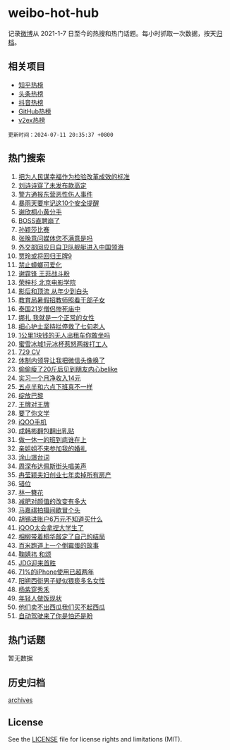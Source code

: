 # weibo-hot-hub

记录[微博](https://www.weibo.com)从 2021-1-7 日至今的热搜和热门话题。每小时抓取一次数据，按天[归档](archives)。

## 相关项目

- [知乎热榜](https://github.com/snaildev/zhihu-hot-hub)
- [头条热榜](https://github.com/snaildev/toutiao-hot-hub)
- [抖音热榜](https://github.com/snaildev/douyin-hot-hub)
- [GitHub热榜](https://github.com/snaildev/github-hot-hub)
- [v2ex热榜](https://github.com/snaildev/v2ex-hot-hub)


`更新时间：2024-07-11 20:35:37 +0800`

## 热门搜索

1. [把为人民谋幸福作为检验改革成效的标准](https://m.weibo.cn/search?containerid=100103type%3D1%26t%3D10%26q%3D%23%E6%8A%8A%E4%B8%BA%E4%BA%BA%E6%B0%91%E8%B0%8B%E5%B9%B8%E7%A6%8F%E4%BD%9C%E4%B8%BA%E6%A3%80%E9%AA%8C%E6%94%B9%E9%9D%A9%E6%88%90%E6%95%88%E7%9A%84%E6%A0%87%E5%87%86%23&stream_entry_id=51&isnewpage=1&extparam=seat%3D1%26cate%3D10103%26stream_entry_id%3D51%26filter_type%3Drealtimehot%26pos%3D0%26c_type%3D51%26dgr%3D0%26q%3D%2523%25E6%258A%258A%25E4%25B8%25BA%25E4%25BA%25BA%25E6%25B0%2591%25E8%25B0%258B%25E5%25B9%25B8%25E7%25A6%258F%25E4%25BD%259C%25E4%25B8%25BA%25E6%25A3%2580%25E9%25AA%258C%25E6%2594%25B9%25E9%259D%25A9%25E6%2588%2590%25E6%2595%2588%25E7%259A%2584%25E6%25A0%2587%25E5%2587%2586%2523%26display_time%3D1720701336%26pre_seqid%3D1720701336905931573158)
1. [刘诗诗穿了未发布款高定](https://m.weibo.cn/search?containerid=100103type%3D1%26t%3D10%26q%3D%E5%88%98%E8%AF%97%E8%AF%97%E7%A9%BF%E4%BA%86%E6%9C%AA%E5%8F%91%E5%B8%83%E6%AC%BE%E9%AB%98%E5%AE%9A&stream_entry_id=31&isnewpage=1&extparam=seat%3D1%26lcate%3D5001%26band_rank%3D1%26stream_entry_id%3D31%26q%3D%25E5%2588%2598%25E8%25AF%2597%25E8%25AF%2597%25E7%25A9%25BF%25E4%25BA%2586%25E6%259C%25AA%25E5%258F%2591%25E5%25B8%2583%25E6%25AC%25BE%25E9%25AB%2598%25E5%25AE%259A%26flag%3D1%26pos%3D0%26filter_type%3Drealtimehot%26cate%3D5001%26c_type%3D31%26dgr%3D0%26realpos%3D1%26display_time%3D1720701336%26pre_seqid%3D1720701336905931573158)
1. [警方通报东营恶性伤人事件](https://m.weibo.cn/search?containerid=100103type%3D1%26t%3D10%26q%3D%23%E8%AD%A6%E6%96%B9%E9%80%9A%E6%8A%A5%E4%B8%9C%E8%90%A5%E6%81%B6%E6%80%A7%E4%BC%A4%E4%BA%BA%E4%BA%8B%E4%BB%B6%23&stream_entry_id=31&isnewpage=1&extparam=seat%3D1%26lcate%3D5001%26band_rank%3D2%26stream_entry_id%3D31%26q%3D%2523%25E8%25AD%25A6%25E6%2596%25B9%25E9%2580%259A%25E6%258A%25A5%25E4%25B8%259C%25E8%2590%25A5%25E6%2581%25B6%25E6%2580%25A7%25E4%25BC%25A4%25E4%25BA%25BA%25E4%25BA%258B%25E4%25BB%25B6%2523%26flag%3D2%26pos%3D1%26filter_type%3Drealtimehot%26cate%3D5001%26c_type%3D31%26dgr%3D0%26realpos%3D2%26display_time%3D1720701336%26pre_seqid%3D1720701336905931573158)
1. [暴雨天要牢记这10个安全提醒](https://m.weibo.cn/search?containerid=100103type%3D1%26t%3D10%26q%3D%23%E6%9A%B4%E9%9B%A8%E5%A4%A9%E8%A6%81%E7%89%A2%E8%AE%B0%E8%BF%9910%E4%B8%AA%E5%AE%89%E5%85%A8%E6%8F%90%E9%86%92%23&stream_entry_id=31&isnewpage=1&extparam=seat%3D1%26lcate%3D5001%26band_rank%3D3%26stream_entry_id%3D31%26q%3D%2523%25E6%259A%25B4%25E9%259B%25A8%25E5%25A4%25A9%25E8%25A6%2581%25E7%2589%25A2%25E8%25AE%25B0%25E8%25BF%259910%25E4%25B8%25AA%25E5%25AE%2589%25E5%2585%25A8%25E6%258F%2590%25E9%2586%2592%2523%26flag%3D0%26pos%3D2%26filter_type%3Drealtimehot%26cate%3D5001%26c_type%3D31%26dgr%3D0%26realpos%3D3%26display_time%3D1720701336%26pre_seqid%3D1720701336905931573158)
1. [谢欣桐小黄分手](https://m.weibo.cn/search?containerid=100103type%3D1%26t%3D10%26q%3D%E8%B0%A2%E6%AC%A3%E6%A1%90%E5%B0%8F%E9%BB%84%E5%88%86%E6%89%8B&stream_entry_id=31&isnewpage=1&extparam=seat%3D1%26lcate%3D5001%26band_rank%3D4%26stream_entry_id%3D31%26q%3D%25E8%25B0%25A2%25E6%25AC%25A3%25E6%25A1%2590%25E5%25B0%258F%25E9%25BB%2584%25E5%2588%2586%25E6%2589%258B%26flag%3D1%26pos%3D3%26filter_type%3Drealtimehot%26cate%3D5001%26c_type%3D31%26dgr%3D0%26realpos%3D4%26display_time%3D1720701336%26pre_seqid%3D1720701336905931573158)
1. [BOSS直聘崩了](https://m.weibo.cn/search?containerid=100103type%3D1%26t%3D10%26q%3DBOSS%E7%9B%B4%E8%81%98%E5%B4%A9%E4%BA%86&stream_entry_id=31&isnewpage=1&extparam=seat%3D1%26lcate%3D5001%26band_rank%3D5%26stream_entry_id%3D31%26q%3DBOSS%25E7%259B%25B4%25E8%2581%2598%25E5%25B4%25A9%25E4%25BA%2586%26flag%3D1%26pos%3D4%26filter_type%3Drealtimehot%26cate%3D5001%26c_type%3D31%26dgr%3D0%26realpos%3D5%26display_time%3D1720701336%26pre_seqid%3D1720701336905931573158)
1. [孙颖莎比赛](https://m.weibo.cn/search?containerid=100103type%3D1%26t%3D10%26q%3D%E5%AD%99%E9%A2%96%E8%8E%8E%E6%AF%94%E8%B5%9B&stream_entry_id=31&isnewpage=1&extparam=seat%3D1%26lcate%3D5001%26band_rank%3D6%26stream_entry_id%3D31%26q%3D%25E5%25AD%2599%25E9%25A2%2596%25E8%258E%258E%25E6%25AF%2594%25E8%25B5%259B%26flag%3D1%26pos%3D5%26filter_type%3Drealtimehot%26cate%3D5001%26c_type%3D31%26dgr%3D0%26realpos%3D6%26display_time%3D1720701336%26pre_seqid%3D1720701336905931573158)
1. [张晚意问媒体您不满意是吗](https://m.weibo.cn/search?containerid=100103type%3D1%26t%3D10%26q%3D%23%E5%BC%A0%E6%99%9A%E6%84%8F%E9%97%AE%E5%AA%92%E4%BD%93%E6%82%A8%E4%B8%8D%E6%BB%A1%E6%84%8F%E6%98%AF%E5%90%97%23&stream_entry_id=31&isnewpage=1&extparam=seat%3D1%26lcate%3D5001%26band_rank%3D7%26stream_entry_id%3D31%26q%3D%2523%25E5%25BC%25A0%25E6%2599%259A%25E6%2584%258F%25E9%2597%25AE%25E5%25AA%2592%25E4%25BD%2593%25E6%2582%25A8%25E4%25B8%258D%25E6%25BB%25A1%25E6%2584%258F%25E6%2598%25AF%25E5%2590%2597%2523%26flag%3D1%26pos%3D6%26filter_type%3Drealtimehot%26cate%3D5001%26c_type%3D31%26dgr%3D0%26realpos%3D7%26display_time%3D1720701336%26pre_seqid%3D1720701336905931573158)
1. [外交部回应日自卫队舰艇进入中国领海](https://m.weibo.cn/search?containerid=100103type%3D1%26t%3D10%26q%3D%23%E5%A4%96%E4%BA%A4%E9%83%A8%E5%9B%9E%E5%BA%94%E6%97%A5%E8%87%AA%E5%8D%AB%E9%98%9F%E8%88%B0%E8%89%87%E8%BF%9B%E5%85%A5%E4%B8%AD%E5%9B%BD%E9%A2%86%E6%B5%B7%23&stream_entry_id=31&isnewpage=1&extparam=seat%3D1%26lcate%3D5001%26band_rank%3D8%26stream_entry_id%3D31%26q%3D%2523%25E5%25A4%2596%25E4%25BA%25A4%25E9%2583%25A8%25E5%259B%259E%25E5%25BA%2594%25E6%2597%25A5%25E8%2587%25AA%25E5%258D%25AB%25E9%2598%259F%25E8%2588%25B0%25E8%2589%2587%25E8%25BF%259B%25E5%2585%25A5%25E4%25B8%25AD%25E5%259B%25BD%25E9%25A2%2586%25E6%25B5%25B7%2523%26flag%3D1%26pos%3D7%26filter_type%3Drealtimehot%26cate%3D5001%26c_type%3D31%26dgr%3D0%26realpos%3D8%26display_time%3D1720701336%26pre_seqid%3D1720701336905931573158)
1. [贾玲或将回归王牌9](https://m.weibo.cn/search?containerid=100103type%3D1%26t%3D10%26q%3D%23%E8%B4%BE%E7%8E%B2%E6%88%96%E5%B0%86%E5%9B%9E%E5%BD%92%E7%8E%8B%E7%89%8C9%23&stream_entry_id=31&isnewpage=1&extparam=seat%3D1%26lcate%3D5001%26band_rank%3D9%26stream_entry_id%3D31%26q%3D%2523%25E8%25B4%25BE%25E7%258E%25B2%25E6%2588%2596%25E5%25B0%2586%25E5%259B%259E%25E5%25BD%2592%25E7%258E%258B%25E7%2589%258C9%2523%26flag%3D1%26pos%3D8%26filter_type%3Drealtimehot%26cate%3D5001%26c_type%3D31%26dgr%3D0%26realpos%3D9%26display_time%3D1720701336%26pre_seqid%3D1720701336905931573158)
1. [禁止蟑螂可爱化](https://m.weibo.cn/search?containerid=100103type%3D1%26t%3D10%26q%3D%23%E7%A6%81%E6%AD%A2%E8%9F%91%E8%9E%82%E5%8F%AF%E7%88%B1%E5%8C%96%23&stream_entry_id=31&isnewpage=1&extparam=seat%3D1%26lcate%3D5001%26band_rank%3D10%26stream_entry_id%3D31%26q%3D%2523%25E7%25A6%2581%25E6%25AD%25A2%25E8%259F%2591%25E8%259E%2582%25E5%258F%25AF%25E7%2588%25B1%25E5%258C%2596%2523%26flag%3D0%26pos%3D9%26filter_type%3Drealtimehot%26cate%3D5001%26c_type%3D31%26dgr%3D0%26realpos%3D10%26display_time%3D1720701336%26pre_seqid%3D1720701336905931573158)
1. [谢霆锋 王菲战斗粉](https://m.weibo.cn/search?containerid=100103type%3D1%26t%3D10%26q%3D%E8%B0%A2%E9%9C%86%E9%94%8B+%E7%8E%8B%E8%8F%B2%E6%88%98%E6%96%97%E7%B2%89&stream_entry_id=31&isnewpage=1&extparam=seat%3D1%26lcate%3D5001%26band_rank%3D11%26stream_entry_id%3D31%26q%3D%25E8%25B0%25A2%25E9%259C%2586%25E9%2594%258B%2520%25E7%258E%258B%25E8%258F%25B2%25E6%2588%2598%25E6%2596%2597%25E7%25B2%2589%26flag%3D1%26pos%3D10%26filter_type%3Drealtimehot%26cate%3D5001%26c_type%3D31%26dgr%3D0%26realpos%3D11%26display_time%3D1720701336%26pre_seqid%3D1720701336905931573158)
1. [荣梓杉 北京电影学院](https://m.weibo.cn/search?containerid=100103type%3D1%26t%3D10%26q%3D%E8%8D%A3%E6%A2%93%E6%9D%89+%E5%8C%97%E4%BA%AC%E7%94%B5%E5%BD%B1%E5%AD%A6%E9%99%A2&stream_entry_id=31&isnewpage=1&extparam=seat%3D1%26lcate%3D5001%26band_rank%3D12%26stream_entry_id%3D31%26q%3D%25E8%258D%25A3%25E6%25A2%2593%25E6%259D%2589%2520%25E5%258C%2597%25E4%25BA%25AC%25E7%2594%25B5%25E5%25BD%25B1%25E5%25AD%25A6%25E9%2599%25A2%26flag%3D2%26pos%3D11%26filter_type%3Drealtimehot%26cate%3D5001%26c_type%3D31%26dgr%3D0%26realpos%3D12%26display_time%3D1720701336%26pre_seqid%3D1720701336905931573158)
1. [影后和顶流 从年少到白头](https://m.weibo.cn/search?containerid=100103type%3D1%26t%3D10%26q%3D%E5%BD%B1%E5%90%8E%E5%92%8C%E9%A1%B6%E6%B5%81+%E4%BB%8E%E5%B9%B4%E5%B0%91%E5%88%B0%E7%99%BD%E5%A4%B4&stream_entry_id=31&isnewpage=1&extparam=seat%3D1%26lcate%3D5001%26band_rank%3D13%26stream_entry_id%3D31%26q%3D%25E5%25BD%25B1%25E5%2590%258E%25E5%2592%258C%25E9%25A1%25B6%25E6%25B5%2581%2520%25E4%25BB%258E%25E5%25B9%25B4%25E5%25B0%2591%25E5%2588%25B0%25E7%2599%25BD%25E5%25A4%25B4%26flag%3D1%26pos%3D12%26filter_type%3Drealtimehot%26cate%3D5001%26c_type%3D31%26dgr%3D0%26realpos%3D13%26display_time%3D1720701336%26pre_seqid%3D1720701336905931573158)
1. [教育局暑假招教师照看干部子女](https://m.weibo.cn/search?containerid=100103type%3D1%26t%3D10%26q%3D%23%E6%95%99%E8%82%B2%E5%B1%80%E6%9A%91%E5%81%87%E6%8B%9B%E6%95%99%E5%B8%88%E7%85%A7%E7%9C%8B%E5%B9%B2%E9%83%A8%E5%AD%90%E5%A5%B3%23&stream_entry_id=31&isnewpage=1&extparam=seat%3D1%26lcate%3D5001%26band_rank%3D14%26stream_entry_id%3D31%26q%3D%2523%25E6%2595%2599%25E8%2582%25B2%25E5%25B1%2580%25E6%259A%2591%25E5%2581%2587%25E6%258B%259B%25E6%2595%2599%25E5%25B8%2588%25E7%2585%25A7%25E7%259C%258B%25E5%25B9%25B2%25E9%2583%25A8%25E5%25AD%2590%25E5%25A5%25B3%2523%26flag%3D0%26pos%3D13%26filter_type%3Drealtimehot%26cate%3D5001%26c_type%3D31%26dgr%3D0%26realpos%3D14%26display_time%3D1720701336%26pre_seqid%3D1720701336905931573158)
1. [泰国21岁僧侣惨死庙中](https://m.weibo.cn/search?containerid=100103type%3D1%26t%3D10%26q%3D%23%E6%B3%B0%E5%9B%BD21%E5%B2%81%E5%83%A7%E4%BE%A3%E6%83%A8%E6%AD%BB%E5%BA%99%E4%B8%AD%23&stream_entry_id=31&isnewpage=1&extparam=seat%3D1%26lcate%3D5001%26band_rank%3D15%26stream_entry_id%3D31%26q%3D%2523%25E6%25B3%25B0%25E5%259B%25BD21%25E5%25B2%2581%25E5%2583%25A7%25E4%25BE%25A3%25E6%2583%25A8%25E6%25AD%25BB%25E5%25BA%2599%25E4%25B8%25AD%2523%26flag%3D2%26pos%3D14%26filter_type%3Drealtimehot%26cate%3D5001%26c_type%3D31%26dgr%3D0%26realpos%3D15%26display_time%3D1720701336%26pre_seqid%3D1720701336905931573158)
1. [娜扎 我就是一个正常的女性](https://m.weibo.cn/search?containerid=100103type%3D1%26t%3D10%26q%3D%E5%A8%9C%E6%89%8E+%E6%88%91%E5%B0%B1%E6%98%AF%E4%B8%80%E4%B8%AA%E6%AD%A3%E5%B8%B8%E7%9A%84%E5%A5%B3%E6%80%A7&stream_entry_id=31&isnewpage=1&extparam=seat%3D1%26lcate%3D5001%26band_rank%3D16%26stream_entry_id%3D31%26q%3D%25E5%25A8%259C%25E6%2589%258E%2520%25E6%2588%2591%25E5%25B0%25B1%25E6%2598%25AF%25E4%25B8%2580%25E4%25B8%25AA%25E6%25AD%25A3%25E5%25B8%25B8%25E7%259A%2584%25E5%25A5%25B3%25E6%2580%25A7%26flag%3D0%26pos%3D15%26filter_type%3Drealtimehot%26cate%3D5001%26c_type%3D31%26dgr%3D0%26realpos%3D16%26display_time%3D1720701336%26pre_seqid%3D1720701336905931573158)
1. [细心护士坚持拦停救了七旬老人](https://m.weibo.cn/search?containerid=100103type%3D1%26t%3D10%26q%3D%23%E7%BB%86%E5%BF%83%E6%8A%A4%E5%A3%AB%E5%9D%9A%E6%8C%81%E6%8B%A6%E5%81%9C%E6%95%91%E4%BA%86%E4%B8%83%E6%97%AC%E8%80%81%E4%BA%BA%23&stream_entry_id=31&isnewpage=1&extparam=seat%3D1%26lcate%3D5001%26band_rank%3D17%26stream_entry_id%3D31%26q%3D%2523%25E7%25BB%2586%25E5%25BF%2583%25E6%258A%25A4%25E5%25A3%25AB%25E5%259D%259A%25E6%258C%2581%25E6%258B%25A6%25E5%2581%259C%25E6%2595%2591%25E4%25BA%2586%25E4%25B8%2583%25E6%2597%25AC%25E8%2580%2581%25E4%25BA%25BA%2523%26flag%3D32768%26pos%3D16%26filter_type%3Drealtimehot%26cate%3D5001%26c_type%3D31%26dgr%3D0%26realpos%3D17%26display_time%3D1720701336%26pre_seqid%3D1720701336905931573158)
1. [1公里1块钱的无人出租车你敢坐吗](https://m.weibo.cn/search?containerid=100103type%3D1%26t%3D10%26q%3D%231%E5%85%AC%E9%87%8C1%E5%9D%97%E9%92%B1%E7%9A%84%E6%97%A0%E4%BA%BA%E5%87%BA%E7%A7%9F%E8%BD%A6%E4%BD%A0%E6%95%A2%E5%9D%90%E5%90%97%23&stream_entry_id=31&isnewpage=1&extparam=seat%3D1%26lcate%3D5001%26band_rank%3D18%26stream_entry_id%3D31%26q%3D%25231%25E5%2585%25AC%25E9%2587%258C1%25E5%259D%2597%25E9%2592%25B1%25E7%259A%2584%25E6%2597%25A0%25E4%25BA%25BA%25E5%2587%25BA%25E7%25A7%259F%25E8%25BD%25A6%25E4%25BD%25A0%25E6%2595%25A2%25E5%259D%2590%25E5%2590%2597%2523%26flag%3D0%26pos%3D17%26filter_type%3Drealtimehot%26cate%3D5001%26c_type%3D31%26dgr%3D0%26realpos%3D18%26display_time%3D1720701336%26pre_seqid%3D1720701336905931573158)
1. [蜜雪冰城1元冰杯惹怒两拨打工人](https://m.weibo.cn/search?containerid=100103type%3D1%26t%3D10%26q%3D%23%E8%9C%9C%E9%9B%AA%E5%86%B0%E5%9F%8E1%E5%85%83%E5%86%B0%E6%9D%AF%E6%83%B9%E6%80%92%E4%B8%A4%E6%8B%A8%E6%89%93%E5%B7%A5%E4%BA%BA%23&stream_entry_id=31&isnewpage=1&extparam=seat%3D1%26lcate%3D5001%26band_rank%3D19%26stream_entry_id%3D31%26q%3D%2523%25E8%259C%259C%25E9%259B%25AA%25E5%2586%25B0%25E5%259F%258E1%25E5%2585%2583%25E5%2586%25B0%25E6%259D%25AF%25E6%2583%25B9%25E6%2580%2592%25E4%25B8%25A4%25E6%258B%25A8%25E6%2589%2593%25E5%25B7%25A5%25E4%25BA%25BA%2523%26flag%3D0%26pos%3D18%26filter_type%3Drealtimehot%26cate%3D5001%26c_type%3D31%26dgr%3D0%26realpos%3D19%26display_time%3D1720701336%26pre_seqid%3D1720701336905931573158)
1. [729 CV](https://m.weibo.cn/search?containerid=100103type%3D1%26t%3D10%26q%3D729+CV&stream_entry_id=31&isnewpage=1&extparam=seat%3D1%26lcate%3D5001%26band_rank%3D20%26stream_entry_id%3D31%26q%3D729%2520CV%26flag%3D0%26pos%3D19%26filter_type%3Drealtimehot%26cate%3D5001%26c_type%3D31%26dgr%3D0%26realpos%3D20%26display_time%3D1720701336%26pre_seqid%3D1720701336905931573158)
1. [体制内领导让我把微信头像换了](https://m.weibo.cn/search?containerid=100103type%3D1%26t%3D10%26q%3D%23%E4%BD%93%E5%88%B6%E5%86%85%E9%A2%86%E5%AF%BC%E8%AE%A9%E6%88%91%E6%8A%8A%E5%BE%AE%E4%BF%A1%E5%A4%B4%E5%83%8F%E6%8D%A2%E4%BA%86%23&stream_entry_id=31&isnewpage=1&extparam=seat%3D1%26lcate%3D5001%26band_rank%3D21%26stream_entry_id%3D31%26q%3D%2523%25E4%25BD%2593%25E5%2588%25B6%25E5%2586%2585%25E9%25A2%2586%25E5%25AF%25BC%25E8%25AE%25A9%25E6%2588%2591%25E6%258A%258A%25E5%25BE%25AE%25E4%25BF%25A1%25E5%25A4%25B4%25E5%2583%258F%25E6%258D%25A2%25E4%25BA%2586%2523%26flag%3D1%26pos%3D20%26filter_type%3Drealtimehot%26cate%3D5001%26c_type%3D31%26dgr%3D0%26realpos%3D21%26display_time%3D1720701336%26pre_seqid%3D1720701336905931573158)
1. [偷偷瘦了20斤后见到朋友内心belike](https://m.weibo.cn/search?containerid=100103type%3D1%26t%3D10%26q%3D%23%E5%81%B7%E5%81%B7%E7%98%A6%E4%BA%8620%E6%96%A4%E5%90%8E%E8%A7%81%E5%88%B0%E6%9C%8B%E5%8F%8B%E5%86%85%E5%BF%83belike%23&stream_entry_id=31&isnewpage=1&extparam=seat%3D1%26lcate%3D5001%26band_rank%3D22%26stream_entry_id%3D31%26q%3D%2523%25E5%2581%25B7%25E5%2581%25B7%25E7%2598%25A6%25E4%25BA%258620%25E6%2596%25A4%25E5%2590%258E%25E8%25A7%2581%25E5%2588%25B0%25E6%259C%258B%25E5%258F%258B%25E5%2586%2585%25E5%25BF%2583belike%2523%26flag%3D0%26pos%3D21%26filter_type%3Drealtimehot%26cate%3D5001%26c_type%3D31%26dgr%3D0%26realpos%3D22%26display_time%3D1720701336%26pre_seqid%3D1720701336905931573158)
1. [实习一个月净收入14元](https://m.weibo.cn/search?containerid=100103type%3D1%26t%3D10%26q%3D%23%E5%AE%9E%E4%B9%A0%E4%B8%80%E4%B8%AA%E6%9C%88%E5%87%80%E6%94%B6%E5%85%A514%E5%85%83%23&stream_entry_id=31&isnewpage=1&extparam=seat%3D1%26lcate%3D5001%26band_rank%3D23%26stream_entry_id%3D31%26q%3D%2523%25E5%25AE%259E%25E4%25B9%25A0%25E4%25B8%2580%25E4%25B8%25AA%25E6%259C%2588%25E5%2587%2580%25E6%2594%25B6%25E5%2585%25A514%25E5%2585%2583%2523%26flag%3D2%26pos%3D22%26filter_type%3Drealtimehot%26cate%3D5001%26c_type%3D31%26dgr%3D0%26realpos%3D23%26display_time%3D1720701336%26pre_seqid%3D1720701336905931573158)
1. [五点半和六点下班真不一样](https://m.weibo.cn/search?containerid=100103type%3D1%26t%3D10%26q%3D%23%E4%BA%94%E7%82%B9%E5%8D%8A%E5%92%8C%E5%85%AD%E7%82%B9%E4%B8%8B%E7%8F%AD%E7%9C%9F%E4%B8%8D%E4%B8%80%E6%A0%B7%23&stream_entry_id=31&isnewpage=1&extparam=seat%3D1%26lcate%3D5001%26band_rank%3D24%26stream_entry_id%3D31%26q%3D%2523%25E4%25BA%2594%25E7%2582%25B9%25E5%258D%258A%25E5%2592%258C%25E5%2585%25AD%25E7%2582%25B9%25E4%25B8%258B%25E7%258F%25AD%25E7%259C%259F%25E4%25B8%258D%25E4%25B8%2580%25E6%25A0%25B7%2523%26flag%3D0%26pos%3D23%26filter_type%3Drealtimehot%26cate%3D5001%26c_type%3D31%26dgr%3D0%26realpos%3D24%26display_time%3D1720701336%26pre_seqid%3D1720701336905931573158)
1. [绽放巴黎](https://m.weibo.cn/search?containerid=100103type%3D1%26t%3D10%26q%3D%E7%BB%BD%E6%94%BE%E5%B7%B4%E9%BB%8E&stream_entry_id=31&isnewpage=1&extparam=seat%3D1%26lcate%3D5001%26band_rank%3D25%26stream_entry_id%3D31%26q%3D%25E7%25BB%25BD%25E6%2594%25BE%25E5%25B7%25B4%25E9%25BB%258E%26flag%3D1%26pos%3D24%26filter_type%3Drealtimehot%26cate%3D5001%26c_type%3D31%26dgr%3D0%26realpos%3D25%26display_time%3D1720701336%26pre_seqid%3D1720701336905931573158)
1. [王牌对王牌](https://m.weibo.cn/search?containerid=100103type%3D1%26t%3D10%26q%3D%E7%8E%8B%E7%89%8C%E5%AF%B9%E7%8E%8B%E7%89%8C&stream_entry_id=31&isnewpage=1&extparam=seat%3D1%26lcate%3D5001%26band_rank%3D26%26stream_entry_id%3D31%26q%3D%25E7%258E%258B%25E7%2589%258C%25E5%25AF%25B9%25E7%258E%258B%25E7%2589%258C%26flag%3D0%26pos%3D25%26filter_type%3Drealtimehot%26cate%3D5001%26c_type%3D31%26dgr%3D0%26realpos%3D26%26display_time%3D1720701336%26pre_seqid%3D1720701336905931573158)
1. [要了你文学](https://m.weibo.cn/search?containerid=100103type%3D1%26t%3D10%26q%3D%E8%A6%81%E4%BA%86%E4%BD%A0%E6%96%87%E5%AD%A6&stream_entry_id=31&isnewpage=1&extparam=seat%3D1%26lcate%3D5001%26band_rank%3D27%26stream_entry_id%3D31%26q%3D%25E8%25A6%2581%25E4%25BA%2586%25E4%25BD%25A0%25E6%2596%2587%25E5%25AD%25A6%26flag%3D1%26pos%3D26%26filter_type%3Drealtimehot%26cate%3D5001%26c_type%3D31%26dgr%3D0%26realpos%3D27%26display_time%3D1720701336%26pre_seqid%3D1720701336905931573158)
1. [iQOO手机](https://m.weibo.cn/search?containerid=100103type%3D1%26t%3D10%26q%3DiQOO%E6%89%8B%E6%9C%BA&stream_entry_id=31&isnewpage=1&extparam=seat%3D1%26lcate%3D5001%26band_rank%3D28%26stream_entry_id%3D31%26q%3DiQOO%25E6%2589%258B%25E6%259C%25BA%26flag%3D1%26pos%3D27%26filter_type%3Drealtimehot%26cate%3D5001%26c_type%3D31%26dgr%3D0%26realpos%3D28%26display_time%3D1720701336%26pre_seqid%3D1720701336905931573158)
1. [成韩彬翻包翻出乳贴](https://m.weibo.cn/search?containerid=100103type%3D1%26t%3D10%26q%3D%23%E6%88%90%E9%9F%A9%E5%BD%AC%E7%BF%BB%E5%8C%85%E7%BF%BB%E5%87%BA%E4%B9%B3%E8%B4%B4%23&stream_entry_id=31&isnewpage=1&extparam=seat%3D1%26lcate%3D5001%26band_rank%3D29%26stream_entry_id%3D31%26q%3D%2523%25E6%2588%2590%25E9%259F%25A9%25E5%25BD%25AC%25E7%25BF%25BB%25E5%258C%2585%25E7%25BF%25BB%25E5%2587%25BA%25E4%25B9%25B3%25E8%25B4%25B4%2523%26flag%3D0%26pos%3D28%26filter_type%3Drealtimehot%26cate%3D5001%26c_type%3D31%26dgr%3D0%26realpos%3D29%26display_time%3D1720701336%26pre_seqid%3D1720701336905931573158)
1. [做一休一的班到底谁在上](https://m.weibo.cn/search?containerid=100103type%3D1%26t%3D10%26q%3D%23%E5%81%9A%E4%B8%80%E4%BC%91%E4%B8%80%E7%9A%84%E7%8F%AD%E5%88%B0%E5%BA%95%E8%B0%81%E5%9C%A8%E4%B8%8A%23&stream_entry_id=31&isnewpage=1&extparam=seat%3D1%26lcate%3D5001%26band_rank%3D30%26stream_entry_id%3D31%26q%3D%2523%25E5%2581%259A%25E4%25B8%2580%25E4%25BC%2591%25E4%25B8%2580%25E7%259A%2584%25E7%258F%25AD%25E5%2588%25B0%25E5%25BA%2595%25E8%25B0%2581%25E5%259C%25A8%25E4%25B8%258A%2523%26flag%3D1%26pos%3D29%26filter_type%3Drealtimehot%26cate%3D5001%26c_type%3D31%26dgr%3D0%26realpos%3D30%26display_time%3D1720701336%26pre_seqid%3D1720701336905931573158)
1. [亲姐姐不来参加我的婚礼](https://m.weibo.cn/search?containerid=100103type%3D1%26t%3D10%26q%3D%23%E4%BA%B2%E5%A7%90%E5%A7%90%E4%B8%8D%E6%9D%A5%E5%8F%82%E5%8A%A0%E6%88%91%E7%9A%84%E5%A9%9A%E7%A4%BC%23&stream_entry_id=31&isnewpage=1&extparam=seat%3D1%26lcate%3D5001%26band_rank%3D31%26stream_entry_id%3D31%26q%3D%2523%25E4%25BA%25B2%25E5%25A7%2590%25E5%25A7%2590%25E4%25B8%258D%25E6%259D%25A5%25E5%258F%2582%25E5%258A%25A0%25E6%2588%2591%25E7%259A%2584%25E5%25A9%259A%25E7%25A4%25BC%2523%26flag%3D1%26pos%3D30%26filter_type%3Drealtimehot%26cate%3D5001%26c_type%3D31%26dgr%3D0%26realpos%3D31%26display_time%3D1720701336%26pre_seqid%3D1720701336905931573158)
1. [涂山璟台词](https://m.weibo.cn/search?containerid=100103type%3D1%26t%3D10%26q%3D%E6%B6%82%E5%B1%B1%E7%92%9F%E5%8F%B0%E8%AF%8D&stream_entry_id=31&isnewpage=1&extparam=seat%3D1%26lcate%3D5001%26band_rank%3D32%26stream_entry_id%3D31%26q%3D%25E6%25B6%2582%25E5%25B1%25B1%25E7%2592%259F%25E5%258F%25B0%25E8%25AF%258D%26flag%3D0%26pos%3D31%26filter_type%3Drealtimehot%26cate%3D5001%26c_type%3D31%26dgr%3D0%26realpos%3D32%26display_time%3D1720701336%26pre_seqid%3D1720701336905931573158)
1. [周深布达佩斯街头唱美声](https://m.weibo.cn/search?containerid=100103type%3D1%26t%3D10%26q%3D%23%E5%91%A8%E6%B7%B1%E5%B8%83%E8%BE%BE%E4%BD%A9%E6%96%AF%E8%A1%97%E5%A4%B4%E5%94%B1%E7%BE%8E%E5%A3%B0%23&stream_entry_id=31&isnewpage=1&extparam=seat%3D1%26lcate%3D5001%26band_rank%3D33%26stream_entry_id%3D31%26q%3D%2523%25E5%2591%25A8%25E6%25B7%25B1%25E5%25B8%2583%25E8%25BE%25BE%25E4%25BD%25A9%25E6%2596%25AF%25E8%25A1%2597%25E5%25A4%25B4%25E5%2594%25B1%25E7%25BE%258E%25E5%25A3%25B0%2523%26flag%3D1%26pos%3D32%26filter_type%3Drealtimehot%26cate%3D5001%26c_type%3D31%26dgr%3D0%26realpos%3D33%26display_time%3D1720701336%26pre_seqid%3D1720701336905931573158)
1. [冉莹颖夫妇创业七年卖掉所有房产](https://m.weibo.cn/search?containerid=100103type%3D1%26t%3D10%26q%3D%23%E5%86%89%E8%8E%B9%E9%A2%96%E5%A4%AB%E5%A6%87%E5%88%9B%E4%B8%9A%E4%B8%83%E5%B9%B4%E5%8D%96%E6%8E%89%E6%89%80%E6%9C%89%E6%88%BF%E4%BA%A7%23&stream_entry_id=31&isnewpage=1&extparam=seat%3D1%26lcate%3D5001%26band_rank%3D34%26stream_entry_id%3D31%26q%3D%2523%25E5%2586%2589%25E8%258E%25B9%25E9%25A2%2596%25E5%25A4%25AB%25E5%25A6%2587%25E5%2588%259B%25E4%25B8%259A%25E4%25B8%2583%25E5%25B9%25B4%25E5%258D%2596%25E6%258E%2589%25E6%2589%2580%25E6%259C%2589%25E6%2588%25BF%25E4%25BA%25A7%2523%26flag%3D0%26pos%3D33%26filter_type%3Drealtimehot%26cate%3D5001%26c_type%3D31%26dgr%3D0%26realpos%3D34%26display_time%3D1720701336%26pre_seqid%3D1720701336905931573158)
1. [错位](https://m.weibo.cn/search?containerid=100103type%3D1%26t%3D10%26q%3D%E9%94%99%E4%BD%8D&stream_entry_id=31&isnewpage=1&extparam=seat%3D1%26lcate%3D5001%26band_rank%3D35%26stream_entry_id%3D31%26q%3D%25E9%2594%2599%25E4%25BD%258D%26flag%3D1%26pos%3D34%26filter_type%3Drealtimehot%26cate%3D5001%26c_type%3D31%26dgr%3D0%26realpos%3D35%26display_time%3D1720701336%26pre_seqid%3D1720701336905931573158)
1. [林一簪花](https://m.weibo.cn/search?containerid=100103type%3D1%26t%3D10%26q%3D%23%E6%9E%97%E4%B8%80%E7%B0%AA%E8%8A%B1%23&stream_entry_id=31&isnewpage=1&extparam=seat%3D1%26lcate%3D5001%26band_rank%3D36%26stream_entry_id%3D31%26q%3D%2523%25E6%259E%2597%25E4%25B8%2580%25E7%25B0%25AA%25E8%258A%25B1%2523%26flag%3D1%26pos%3D35%26filter_type%3Drealtimehot%26cate%3D5001%26c_type%3D31%26dgr%3D0%26realpos%3D36%26display_time%3D1720701336%26pre_seqid%3D1720701336905931573158)
1. [减肥对颜值的改变有多大](https://m.weibo.cn/search?containerid=100103type%3D1%26t%3D10%26q%3D%23%E5%87%8F%E8%82%A5%E5%AF%B9%E9%A2%9C%E5%80%BC%E7%9A%84%E6%94%B9%E5%8F%98%E6%9C%89%E5%A4%9A%E5%A4%A7%23&stream_entry_id=31&isnewpage=1&extparam=seat%3D1%26lcate%3D5001%26band_rank%3D37%26stream_entry_id%3D31%26q%3D%2523%25E5%2587%258F%25E8%2582%25A5%25E5%25AF%25B9%25E9%25A2%259C%25E5%2580%25BC%25E7%259A%2584%25E6%2594%25B9%25E5%258F%2598%25E6%259C%2589%25E5%25A4%259A%25E5%25A4%25A7%2523%26flag%3D1%26pos%3D36%26filter_type%3Drealtimehot%26cate%3D5001%26c_type%3D31%26dgr%3D0%26realpos%3D37%26display_time%3D1720701336%26pre_seqid%3D1720701336905931573158)
1. [马嘉祺拍摄间歇冒个头](https://m.weibo.cn/search?containerid=100103type%3D1%26t%3D10%26q%3D%23%E9%A9%AC%E5%98%89%E7%A5%BA%E6%8B%8D%E6%91%84%E9%97%B4%E6%AD%87%E5%86%92%E4%B8%AA%E5%A4%B4%23&stream_entry_id=31&isnewpage=1&extparam=seat%3D1%26lcate%3D5001%26band_rank%3D38%26stream_entry_id%3D31%26q%3D%2523%25E9%25A9%25AC%25E5%2598%2589%25E7%25A5%25BA%25E6%258B%258D%25E6%2591%2584%25E9%2597%25B4%25E6%25AD%2587%25E5%2586%2592%25E4%25B8%25AA%25E5%25A4%25B4%2523%26flag%3D1%26pos%3D37%26filter_type%3Drealtimehot%26cate%3D5001%26c_type%3D31%26dgr%3D0%26realpos%3D38%26display_time%3D1720701336%26pre_seqid%3D1720701336905931573158)
1. [胡锡进账户6万元不知道买什么](https://m.weibo.cn/search?containerid=100103type%3D1%26t%3D10%26q%3D%23%E8%83%A1%E9%94%A1%E8%BF%9B%E8%B4%A6%E6%88%B76%E4%B8%87%E5%85%83%E4%B8%8D%E7%9F%A5%E9%81%93%E4%B9%B0%E4%BB%80%E4%B9%88%23&stream_entry_id=31&isnewpage=1&extparam=seat%3D1%26lcate%3D5001%26band_rank%3D39%26stream_entry_id%3D31%26q%3D%2523%25E8%2583%25A1%25E9%2594%25A1%25E8%25BF%259B%25E8%25B4%25A6%25E6%2588%25B76%25E4%25B8%2587%25E5%2585%2583%25E4%25B8%258D%25E7%259F%25A5%25E9%2581%2593%25E4%25B9%25B0%25E4%25BB%2580%25E4%25B9%2588%2523%26flag%3D0%26pos%3D38%26filter_type%3Drealtimehot%26cate%3D5001%26c_type%3D31%26dgr%3D0%26realpos%3D39%26display_time%3D1720701336%26pre_seqid%3D1720701336905931573158)
1. [iQOO太会拿捏大学生了](https://m.weibo.cn/search?containerid=100103type%3D1%26t%3D10%26q%3D%23iQOO%E5%A4%AA%E4%BC%9A%E6%8B%BF%E6%8D%8F%E5%A4%A7%E5%AD%A6%E7%94%9F%E4%BA%86%23&stream_entry_id=31&isnewpage=1&extparam=seat%3D1%26lcate%3D5001%26band_rank%3D40%26pos%3D39%26q%3D%2523iQOO%25E5%25A4%25AA%25E4%25BC%259A%25E6%258B%25BF%25E6%258D%258F%25E5%25A4%25A7%25E5%25AD%25A6%25E7%2594%259F%25E4%25BA%2586%2523%26dgr%3D0%26adid%3D245030%26flag%3D0%26filter_type%3Drealtimehot%26cate%3D5001%26c_type%3D31%26stream_entry_id%3D31%26realpos%3D40%26display_time%3D1720701336%26pre_seqid%3D1720701336905931573158)
1. [相柳带着桐华敲定了自己的结局](https://m.weibo.cn/search?containerid=100103type%3D1%26t%3D10%26q%3D%23%E7%9B%B8%E6%9F%B3%E5%B8%A6%E7%9D%80%E6%A1%90%E5%8D%8E%E6%95%B2%E5%AE%9A%E4%BA%86%E8%87%AA%E5%B7%B1%E7%9A%84%E7%BB%93%E5%B1%80%23&stream_entry_id=31&isnewpage=1&extparam=seat%3D1%26lcate%3D5001%26band_rank%3D41%26stream_entry_id%3D31%26q%3D%2523%25E7%259B%25B8%25E6%259F%25B3%25E5%25B8%25A6%25E7%259D%2580%25E6%25A1%2590%25E5%258D%258E%25E6%2595%25B2%25E5%25AE%259A%25E4%25BA%2586%25E8%2587%25AA%25E5%25B7%25B1%25E7%259A%2584%25E7%25BB%2593%25E5%25B1%2580%2523%26flag%3D1%26pos%3D40%26filter_type%3Drealtimehot%26cate%3D5001%26c_type%3D31%26dgr%3D0%26realpos%3D41%26display_time%3D1720701336%26pre_seqid%3D1720701336905931573158)
1. [百米跑道上一个倒霉蛋的故事](https://m.weibo.cn/search?containerid=100103type%3D1%26t%3D10%26q%3D%23%E7%99%BE%E7%B1%B3%E8%B7%91%E9%81%93%E4%B8%8A%E4%B8%80%E4%B8%AA%E5%80%92%E9%9C%89%E8%9B%8B%E7%9A%84%E6%95%85%E4%BA%8B%23&stream_entry_id=31&isnewpage=1&extparam=seat%3D1%26lcate%3D5001%26band_rank%3D42%26stream_entry_id%3D31%26q%3D%2523%25E7%2599%25BE%25E7%25B1%25B3%25E8%25B7%2591%25E9%2581%2593%25E4%25B8%258A%25E4%25B8%2580%25E4%25B8%25AA%25E5%2580%2592%25E9%259C%2589%25E8%259B%258B%25E7%259A%2584%25E6%2595%2585%25E4%25BA%258B%2523%26flag%3D1%26pos%3D41%26filter_type%3Drealtimehot%26cate%3D5001%26c_type%3D31%26dgr%3D0%26realpos%3D42%26display_time%3D1720701336%26pre_seqid%3D1720701336905931573158)
1. [鞠婧祎 和颂](https://m.weibo.cn/search?containerid=100103type%3D1%26t%3D10%26q%3D%E9%9E%A0%E5%A9%A7%E7%A5%8E+%E5%92%8C%E9%A2%82&stream_entry_id=31&isnewpage=1&extparam=seat%3D1%26lcate%3D5001%26band_rank%3D43%26stream_entry_id%3D31%26q%3D%25E9%259E%25A0%25E5%25A9%25A7%25E7%25A5%258E%2520%25E5%2592%258C%25E9%25A2%2582%26flag%3D0%26pos%3D42%26filter_type%3Drealtimehot%26cate%3D5001%26c_type%3D31%26dgr%3D0%26realpos%3D43%26display_time%3D1720701336%26pre_seqid%3D1720701336905931573158)
1. [JDG迎来首胜](https://m.weibo.cn/search?containerid=100103type%3D1%26t%3D10%26q%3D%23JDG%E8%BF%8E%E6%9D%A5%E9%A6%96%E8%83%9C%23&stream_entry_id=31&isnewpage=1&extparam=seat%3D1%26lcate%3D5001%26band_rank%3D44%26stream_entry_id%3D31%26q%3D%2523JDG%25E8%25BF%258E%25E6%259D%25A5%25E9%25A6%2596%25E8%2583%259C%2523%26flag%3D1%26pos%3D43%26filter_type%3Drealtimehot%26cate%3D5001%26c_type%3D31%26dgr%3D0%26realpos%3D44%26display_time%3D1720701336%26pre_seqid%3D1720701336905931573158)
1. [71%的iPhone使用已超两年](https://m.weibo.cn/search?containerid=100103type%3D1%26t%3D10%26q%3D%2371%25%E7%9A%84iPhone%E4%BD%BF%E7%94%A8%E5%B7%B2%E8%B6%85%E4%B8%A4%E5%B9%B4%23&stream_entry_id=31&isnewpage=1&extparam=seat%3D1%26lcate%3D5001%26band_rank%3D45%26stream_entry_id%3D31%26q%3D%252371%2525%25E7%259A%2584iPhone%25E4%25BD%25BF%25E7%2594%25A8%25E5%25B7%25B2%25E8%25B6%2585%25E4%25B8%25A4%25E5%25B9%25B4%2523%26flag%3D0%26pos%3D44%26filter_type%3Drealtimehot%26cate%3D5001%26c_type%3D31%26dgr%3D0%26realpos%3D45%26display_time%3D1720701336%26pre_seqid%3D1720701336905931573158)
1. [阳朔西街男子疑似猥亵多名女性](https://m.weibo.cn/search?containerid=100103type%3D1%26t%3D10%26q%3D%23%E9%98%B3%E6%9C%94%E8%A5%BF%E8%A1%97%E7%94%B7%E5%AD%90%E7%96%91%E4%BC%BC%E7%8C%A5%E4%BA%B5%E5%A4%9A%E5%90%8D%E5%A5%B3%E6%80%A7%23&stream_entry_id=31&isnewpage=1&extparam=seat%3D1%26lcate%3D5001%26band_rank%3D46%26stream_entry_id%3D31%26q%3D%2523%25E9%2598%25B3%25E6%259C%2594%25E8%25A5%25BF%25E8%25A1%2597%25E7%2594%25B7%25E5%25AD%2590%25E7%2596%2591%25E4%25BC%25BC%25E7%258C%25A5%25E4%25BA%25B5%25E5%25A4%259A%25E5%2590%258D%25E5%25A5%25B3%25E6%2580%25A7%2523%26flag%3D1%26pos%3D45%26filter_type%3Drealtimehot%26cate%3D5001%26c_type%3D31%26dgr%3D0%26realpos%3D46%26display_time%3D1720701336%26pre_seqid%3D1720701336905931573158)
1. [杨紫穿秀禾](https://m.weibo.cn/search?containerid=100103type%3D1%26t%3D10%26q%3D%23%E6%9D%A8%E7%B4%AB%E7%A9%BF%E7%A7%80%E7%A6%BE%23&stream_entry_id=31&isnewpage=1&extparam=seat%3D1%26lcate%3D5001%26band_rank%3D47%26stream_entry_id%3D31%26q%3D%2523%25E6%259D%25A8%25E7%25B4%25AB%25E7%25A9%25BF%25E7%25A7%2580%25E7%25A6%25BE%2523%26flag%3D0%26pos%3D46%26filter_type%3Drealtimehot%26cate%3D5001%26c_type%3D31%26dgr%3D0%26realpos%3D47%26display_time%3D1720701336%26pre_seqid%3D1720701336905931573158)
1. [年轻人做饭现状](https://m.weibo.cn/search?containerid=100103type%3D1%26t%3D10%26q%3D%23%E5%B9%B4%E8%BD%BB%E4%BA%BA%E5%81%9A%E9%A5%AD%E7%8E%B0%E7%8A%B6%23&stream_entry_id=31&isnewpage=1&extparam=seat%3D1%26lcate%3D5001%26band_rank%3D48%26stream_entry_id%3D31%26q%3D%2523%25E5%25B9%25B4%25E8%25BD%25BB%25E4%25BA%25BA%25E5%2581%259A%25E9%25A5%25AD%25E7%258E%25B0%25E7%258A%25B6%2523%26flag%3D1%26pos%3D47%26filter_type%3Drealtimehot%26cate%3D5001%26c_type%3D31%26dgr%3D0%26realpos%3D48%26display_time%3D1720701336%26pre_seqid%3D1720701336905931573158)
1. [他们卖不出西瓜我们买不起西瓜](https://m.weibo.cn/search?containerid=100103type%3D1%26t%3D10%26q%3D%E4%BB%96%E4%BB%AC%E5%8D%96%E4%B8%8D%E5%87%BA%E8%A5%BF%E7%93%9C%E6%88%91%E4%BB%AC%E4%B9%B0%E4%B8%8D%E8%B5%B7%E8%A5%BF%E7%93%9C&stream_entry_id=31&isnewpage=1&extparam=seat%3D1%26lcate%3D5001%26band_rank%3D49%26stream_entry_id%3D31%26q%3D%25E4%25BB%2596%25E4%25BB%25AC%25E5%258D%2596%25E4%25B8%258D%25E5%2587%25BA%25E8%25A5%25BF%25E7%2593%259C%25E6%2588%2591%25E4%25BB%25AC%25E4%25B9%25B0%25E4%25B8%258D%25E8%25B5%25B7%25E8%25A5%25BF%25E7%2593%259C%26flag%3D1%26pos%3D48%26filter_type%3Drealtimehot%26cate%3D5001%26c_type%3D31%26dgr%3D0%26realpos%3D49%26display_time%3D1720701336%26pre_seqid%3D1720701336905931573158)
1. [自动驾驶来了你是怕还是盼](https://m.weibo.cn/search?containerid=100103type%3D1%26t%3D10%26q%3D%23%E8%87%AA%E5%8A%A8%E9%A9%BE%E9%A9%B6%E6%9D%A5%E4%BA%86%E4%BD%A0%E6%98%AF%E6%80%95%E8%BF%98%E6%98%AF%E7%9B%BC%23&stream_entry_id=31&isnewpage=1&extparam=seat%3D1%26lcate%3D5001%26band_rank%3D50%26stream_entry_id%3D31%26q%3D%2523%25E8%2587%25AA%25E5%258A%25A8%25E9%25A9%25BE%25E9%25A9%25B6%25E6%259D%25A5%25E4%25BA%2586%25E4%25BD%25A0%25E6%2598%25AF%25E6%2580%2595%25E8%25BF%2598%25E6%2598%25AF%25E7%259B%25BC%2523%26flag%3D0%26pos%3D49%26filter_type%3Drealtimehot%26cate%3D5001%26c_type%3D31%26dgr%3D0%26realpos%3D50%26display_time%3D1720701336%26pre_seqid%3D1720701336905931573158)

## 热门话题

暂无数据

## 历史归档

[archives](archives)

## License

See the [LICENSE](LICENSE) file for license rights and limitations (MIT).
